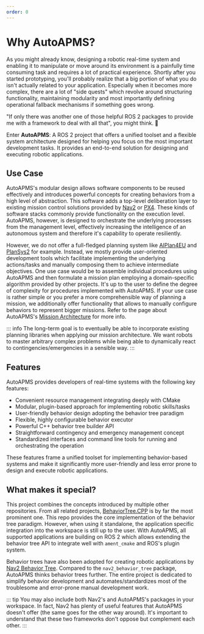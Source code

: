 ```yaml
---
order: 0
---
```

# Why AutoAPMS?

As you might already know, designing a robotic real-time system and enabling it to manipulate or move around its environment is a painfully time consuming task and requires a lot of practical experience. Shortly after you started prototyping, you'll probably realize that a big portion of what you do isn't actually related to your application. Especially when it becomes more complex, there are a lot of "side quests" which revolve around structuring functionality, maintaining modularity and most importantly defining operational fallback mechanisms if something goes wrong.

"If only there was another one of those helpful ROS 2 packages to provide me with a framework to deal with all that", you might think. 🤔

Enter **AutoAPMS**: A ROS 2 project that offers a unified toolset and a flexible system architecture designed for helping you focus on the most important development tasks. It provides an end-to-end solution for designing and executing robotic applications.

## Use Case

AutoAPMS's modular design allows software components to be reused effectively and introduces powerful concepts for creating behaviors from a high level of abstraction. This software adds a top-level deliberation layer to existing mission control solutions provided by [Nav2](https://nav2.org/) or [PX4](https://px4.io/). These kinds of software stacks commonly provide functionality on the execution level. AutoAPMS, however, is designed to orchestrate the underlying processes from the management level, effectively increasing the intelligence of an autonomous system and therefore it's capability to operate resiliently.

However, we do not offer a full-fledged planning system like [AIPlan4EU](https://github.com/aiplan4eu/unified-planning) and [PlanSys2](https://github.com/PlanSys2/ros2_planning_system) for example. Instead, we mostly provide user-oriented development tools which facilitate implementing the underlying actions/tasks and manually composing them to achieve intermediate objectives. One use case would be to assemble individual procedures using AutoAPMS and then formulate a mission plan employing a domain-specific algorithm provided by other projects. It's up to the user to define the degree of complexity for procedures implemented with AutoAPMS. If your use case is rather simple or you prefer a more comprehensible way of planning a mission, we additionally offer functionality that allows to manually configure behaviors to represent bigger missions. Refer to the page about AutoAPMS's [Mission Architecture](../usage/concepts/mission-architecture.md) for more info.

::: info
The long-term goal is to eventually be able to incorporate existing planning libraries when applying our mission architecture. We want robots to master arbitrary complex problems while being able to dynamically react to contingencies/emergencies in a sensible way.
:::

## Features

AutoAPMS provides developers of real-time systems with the following key features:

- Convenient resource management integrating deeply with CMake
- Modular, plugin-based approach for implementing robotic skills/tasks
- User-friendly behavior design adopting the behavior tree paradigm
- Flexible, highly configurable behavior executor
- Powerful C++ behavior tree builder API
- Straightforward contingency and emergency management concept
- Standardized interfaces and command line tools for running and orchestrating the operation

These features frame a unified toolset for implementing behavior-based systems and make it significantly more user-friendly and less error prone to design and execute robotic applications.

## What makes it special?

This project combines the concepts introduced by multiple other repositories. From all related projects, [BehaviorTree.CPP](https://github.com/BehaviorTree/BehaviorTree.CPP) is by far the most prominent one. This repo provides the core implementation of the behavior tree paradigm. However, when using it standalone, the application specific integration into the workspace is still up to the user. With AutoAPMS, all supported applications are building on ROS 2 which allows extending the behavior tree API to integrate well with `ament_cmake` and ROS's plugin system.

Behavior trees have also been adopted for creating robotic applications by [Nav2 Behavior Tree](https://docs.nav2.org/behavior_trees/index.html). Compared to the `nav2_behavior_tree` package, AutoAPMS thinks behavior trees further. The entire  project is dedicated to simplify behavior development and automates/standardizes most of the troublesome and error-prone manual development work.

::: tip
You may also include both Nav2's and AutoAPMS's packages in your workspace. In fact, Nav2 has plenty of useful features that AutoAPMS doesn't offer (the same goes for the other way around). It's important to understand that these two frameworks don't oppose but complement each other.
:::
